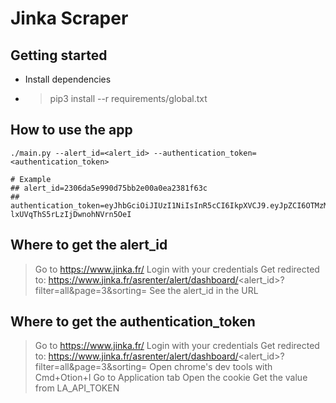 # Jinka Scraper

## Getting started

- Install dependencies
- > pip3 install --r requirements/global.txt

## How to use the app

```
./main.py --alert_id=<alert_id> --authentication_token=<authentication_token>

# Example
## alert_id=2306da5e990d75bb2e00a0ea2381f63c
## authentication_token=eyJhbGciOiJIUzI1NiIsInR5cCI6IkpXVCJ9.eyJpZCI6OTMzMzgxLCJlbWFpbCI6ImFudG9ueS52ZW9wYXNldXRoQGVwZmVkdS5mciIsImNyZWF0ZWRfYXQiOiIyMDIzLTAxLTIyVDA5OjMzOjUzLjAwMFoiLCJpYXQiOjE2NzQzODQ1NjIsImV4cCI6MTY3Njk3NjU2Mn0.iAcn9knYNqxVPsM-lxUVqThS5rLzIjDwnohNVrn5OeI
```

## Where to get the alert_id

> Go to https://www.jinka.fr/
> Login with your credentials
> Get redirected to: https://www.jinka.fr/asrenter/alert/dashboard/<alert_id>?filter=all&page=3&sorting=
> See the alert_id in the URL

## Where to get the authentication_token

> Go to https://www.jinka.fr/
> Login with your credentials
> Get redirected to: https://www.jinka.fr/asrenter/alert/dashboard/<alert_id>?filter=all&page=3&sorting=
> Open chrome's dev tools with Cmd+Otion+I
> Go to Application tab
> Open the cookie
> Get the value from LA_API_TOKEN

